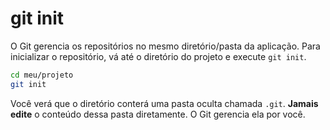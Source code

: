 # git init

O Git gerencia os repositórios no mesmo diretório/pasta da aplicação. Para
inicializar o repositório, vá até o diretório do projeto e execute `git init`.

```sh
cd meu/projeto
git init
```

Você verá que o diretório conterá uma pasta oculta chamada `.git`.
**Jamais edite** o conteúdo dessa pasta diretamente. O Git gerencia ela por
você.
